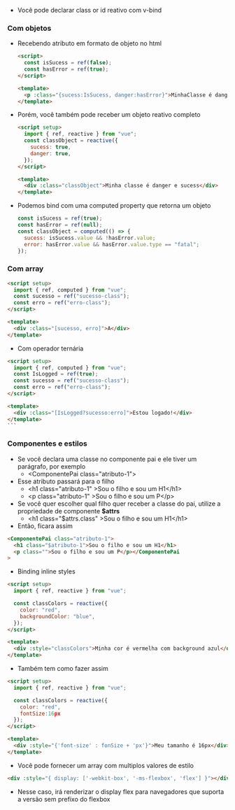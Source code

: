 - Você pode declarar class or id reativo com v-bind

### Com objetos

- Recebendo atributo em formato de objeto no html

  ```html
  <script>
    const isSucess = ref(false);
    const hasError = ref(true);
  </script>

  <template>
    <p :class="{sucess:IsSucess, danger:hasError}">MinhaClasse é danger</p>
  </template>
  ```

- Porém, você também pode receber um objeto reativo completo

  ```html
  <script setup>
    import { ref, reactive } from "vue";
    const classObject = reactive({
      sucess: true,
      danger: true,
    });
  </script>

  <template>
    <div :class="classObject">Minha classe é danger e sucess</div>
  </template>
  ```

- Podemos bind com uma computed property que retorna um objeto
  ```js
  const isSucess = ref(true);
  const hasError = ref(null);
  const classObject = computed(() => {
    sucess: isSucess.value && !hasError.value;
    error: hasError.value && hasError.value.type == "fatal";
  });
  ```

### Com array

```html
<script setup>
  import { ref, computed } from "vue";
  const sucesso = ref("sucesso-class");
  const erro = ref("erro-class");
</script>

<template>
  <div :class="[sucesso, erro]">A</div>
</template>
```

- Com operador ternária

````html
<script setup>
  import { ref, computed } from "vue";
  const IsLogged = ref(true);
  const sucesso = ref("sucesso-class");
  const erro = ref("erro-class");
</script>

<template>
  <div :class="[IsLogged?sucesso:erro]">Estou logado!</div>
</template>
```
````

### Componentes e estilos

- Se você declara uma classe no componente pai e ele tiver um parágrafo, por exemplo
  - \<ComponentePai class="atributo-1">
- Esse atributo passará para o filho
  - \<h1 class="atributo-1" >Sou o filho e sou um H1\</h1>
  - \<p class="atributo-1" >Sou o filho e sou um P\</p>
- Se você quer escolher qual filho quer receber a classe do pai, utilize a propriedade de componente **$attrs**
  - \<h1 class="$attrs.class" >Sou o filho e sou um H1\</h1>
- Então, ficara assim

```html
<ComponentePai class="atributo-1">
  <h1 class="$atributo-1">Sou o filho e sou um H1</h1>
  <p class="">Sou o filho e sou um P</p></ComponentePai
>
```

- Binding inline styles

```html
<script setup>
  import { ref, reactive } from "vue";

  const classColors = reactive({
    color: "red",
    backgroundColor: "blue",
  });
</script>

<template>
  <div :style="classColors">Minha cor é vermelha com background azul</div>
</template>
```
- Também tem como fazer assim
```html
<script setup>
  import { ref, reactive } from "vue";

  const classColors = reactive({
    color: "red",
    fontSize:16px
  });
</script>

<template>
  <div :style="{'font-size' : fonSize + 'px'}">Meu tamanho é 16px</div>
</template>
```
- Você pode fornecer um array com multiplos valores de estilo
```html
<div :style="{ display: ['-webkit-box', '-ms-flexbox', 'flex'] }"></div>
```
- Nesse caso, irá renderizar o display flex para navegadores que suporta a versão sem prefixo do flexbox